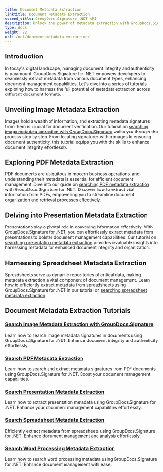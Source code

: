 ```yaml
---
title: Document Metadata Extraction
linktitle: Document Metadata Extraction
second_title: GroupDocs.Signature .NET API
description: Unlock the power of metadata extraction with GroupDocs.Signature for .NET. Learn to search and extract document metadata effortlessly for enhanced management.
type: docs
weight: 22
url: /net/document-metadata-extraction/
---
```


## Introduction

In today's digital landscape, managing document integrity and authenticity is paramount. GroupDocs.Signature for .NET empowers developers to seamlessly extract metadata from various document types, enhancing document management capabilities. Let's dive into a series of tutorials exploring how to harness the full potential of metadata extraction across different document formats.

## Unveiling Image Metadata Extraction
Images hold a wealth of information, and extracting metadata signatures from them is crucial for document verification. Our tutorial on [searching image metadata extraction with GroupDocs.Signature](./search-image-metadata-extraction/) walks you through the process step by step. From locating signatures within images to ensuring document authenticity, this tutorial equips you with the skills to enhance document integrity effortlessly.

## Exploring PDF Metadata Extraction
PDF documents are ubiquitous in modern business operations, and understanding their metadata is essential for efficient document management. Dive into our guide on [searching PDF metadata extraction](./search-pdf-metadata-extraction/) with GroupDocs.Signature for .NET. Discover how to extract vital information from PDFs, empowering you to streamline document organization and retrieval processes effectively.

## Delving into Presentation Metadata Extraction
Presentations play a pivotal role in conveying information effectively. With GroupDocs.Signature for .NET, you can effortlessly extract metadata from presentations to bolster document management capabilities. Our tutorial on [searching presentation metadata extraction](./search-presentation-metadata-extraction/) provides invaluable insights into harnessing metadata for enhanced document integrity and organization.

## Harnessing Spreadsheet Metadata Extraction
Spreadsheets serve as dynamic repositories of critical data, making metadata extraction a vital component of document management. Learn how to efficiently extract metadata from spreadsheets using GroupDocs.Signature for .NET in our tutorial on [searching spreadsheet metadata extraction](./search-spreadsheet-metadata-extraction/). 

## Document Metadata Extraction Tutorials
### [Search Image Metadata Extraction with GroupDocs.Signature](./search-image-metadata-extraction/)
Learn how to search image metadata signatures in documents using GroupDocs.Signature for .NET. Enhance document integrity and authenticity effortlessly.
### [Search PDF Metadata Extraction](./search-pdf-metadata-extraction/)
Learn how to search and extract metadata signatures from PDF documents using GroupDocs.Signature for .NET. Boost your document management capabilities.
### [Search Presentation Metadata Extraction](./search-presentation-metadata-extraction/)
Learn how to extract presentation metadata using GroupDocs.Signature for .NET. Enhance your document management capabilities effortlessly.
### [Search Spreadsheet Metadata Extraction](./search-spreadsheet-metadata-extraction/)
Efficiently extract metadata from spreadsheets using GroupDocs.Signature for .NET. Enhance document management and analysis effortlessly.
### [Search Word Processing Metadata Extraction](./search-word-processing-metadata-extraction/)
Learn how to search word processing metadata using GroupDocs.Signature for .NET. Enhance document management with ease.
